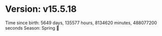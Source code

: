 # Version: v15.5.18
Time since birth: 5649 days, 135577 hours, 8134620 minutes, 488077200 seconds
Season: Spring 🌸

